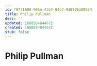 ```yaml
---
id: f9771688-905a-42b4-94d2-93852ba80974
title: Philip Pullman
desc: ''
updated: 1600504044672
created: 1600504044672
stub: false
---
```

# Philip Pullman
